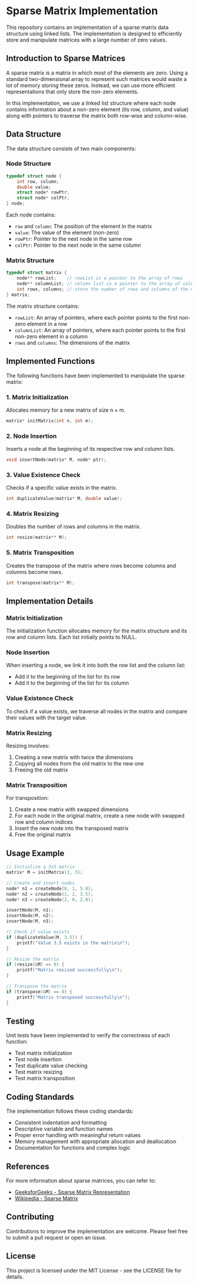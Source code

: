 # Sparse Matrix Implementation

This repository contains an implementation of a sparse matrix data structure using linked lists. The implementation is designed to efficiently store and manipulate matrices with a large number of zero values.

## Introduction to Sparse Matrices

A sparse matrix is a matrix in which most of the elements are zero. Using a standard two-dimensional array to represent such matrices would waste a lot of memory storing these zeros. Instead, we can use more efficient representations that only store the non-zero elements.

In this implementation, we use a linked list structure where each node contains information about a non-zero element (its row, column, and value) along with pointers to traverse the matrix both row-wise and column-wise.

## Data Structure

The data structure consists of two main components:

### Node Structure

```c
typedef struct node { 
    int row, column;
    double value; 
    struct node* rowPtr; 
    struct node* colPtr; 
} node;
```

Each node contains:
- `row` and `column`: The position of the element in the matrix
- `value`: The value of the element (non-zero)
- `rowPtr`: Pointer to the next node in the same row
- `colPtr`: Pointer to the next node in the same column

### Matrix Structure

```c
typedef struct matrix { 
    node** rowList;    // rowList is a pointer to the array of rows 
    node** columnList; // column list is a pointer to the array of columns
    int rows, columns; // store the number of rows and columns of the matrix 
} matrix;
```

The matrix structure contains:
- `rowList`: An array of pointers, where each pointer points to the first non-zero element in a row
- `columnList`: An array of pointers, where each pointer points to the first non-zero element in a column
- `rows` and `columns`: The dimensions of the matrix

## Implemented Functions

The following functions have been implemented to manipulate the sparse matrix:

### 1. Matrix Initialization

Allocates memory for a new matrix of size n × m.

```c
matrix* initMatrix(int n, int m);
```

### 2. Node Insertion

Inserts a node at the beginning of its respective row and column lists.

```c
void insertNode(matrix* M, node* ptr);
```

### 3. Value Existence Check

Checks if a specific value exists in the matrix.

```c
int duplicateValue(matrix* M, double value);
```

### 4. Matrix Resizing

Doubles the number of rows and columns in the matrix.

```c
int resize(matrix** M);
```

### 5. Matrix Transposition

Creates the transpose of the matrix where rows become columns and columns become rows.

```c
int transpose(matrix** M);
```

## Implementation Details

### Matrix Initialization
The initialization function allocates memory for the matrix structure and its row and column lists. Each list initially points to NULL.

### Node Insertion
When inserting a node, we link it into both the row list and the column list:
- Add it to the beginning of the list for its row
- Add it to the beginning of the list for its column

### Value Existence Check
To check if a value exists, we traverse all nodes in the matrix and compare their values with the target value.

### Matrix Resizing
Resizing involves:
1. Creating a new matrix with twice the dimensions
2. Copying all nodes from the old matrix to the new one
3. Freeing the old matrix

### Matrix Transposition
For transposition:
1. Create a new matrix with swapped dimensions
2. For each node in the original matrix, create a new node with swapped row and column indices
3. Insert the new node into the transposed matrix
4. Free the original matrix

## Usage Example

```c
// Initialize a 3x3 matrix
matrix* M = initMatrix(3, 3);

// Create and insert nodes
node* n1 = createNode(0, 1, 5.0);
node* n2 = createNode(1, 2, 3.5);
node* n3 = createNode(2, 0, 2.0);

insertNode(M, n1);
insertNode(M, n2);
insertNode(M, n3);

// Check if value exists
if (duplicateValue(M, 3.5)) {
    printf("Value 3.5 exists in the matrix\n");
}

// Resize the matrix
if (resize(&M) == 0) {
    printf("Matrix resized successfully\n");
}

// Transpose the matrix
if (transpose(&M) == 0) {
    printf("Matrix transposed successfully\n");
}
```

## Testing

Unit tests have been implemented to verify the correctness of each function:
- Test matrix initialization
- Test node insertion
- Test duplicate value checking
- Test matrix resizing
- Test matrix transposition

## Coding Standards

The implementation follows these coding standards:
- Consistent indentation and formatting
- Descriptive variable and function names
- Proper error handling with meaningful return values
- Memory management with appropriate allocation and deallocation
- Documentation for functions and complex logic

## References

For more information about sparse matrices, you can refer to:
- [GeeksforGeeks - Sparse Matrix Representation](https://www.geeksforgeeks.org/sparse-matrix-representation/)
- [Wikipedia - Sparse Matrix](https://en.wikipedia.org/wiki/Sparse_matrix)

## Contributing

Contributions to improve the implementation are welcome. Please feel free to submit a pull request or open an issue.

## License

This project is licensed under the MIT License - see the LICENSE file for details.
